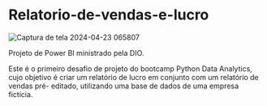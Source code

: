 # Relatorio-de-vendas-e-lucro

![Captura de tela 2024-04-23 065807](https://github.com/Hadriel-Mendonca/Relatorio-de-vendas-e-lucro/assets/162897363/0a97434d-a451-42be-aba9-96e6847e80c3)
      
 Projeto de Power BI ministrado pela DIO.
      
Este é o primeiro desafio de projeto do bootcamp Python Data Analytics, cujo objetivo é criar um relatório de lucro em conjunto com um relatório de vendas pré-      editado, utilizando uma base de dados de uma empresa fictícia.
